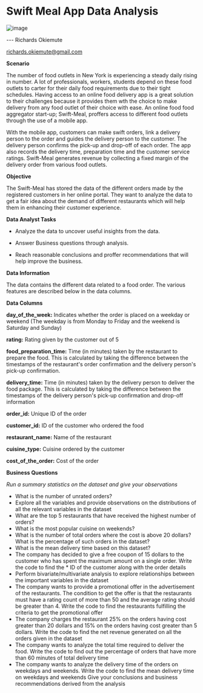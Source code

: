 # **Swift Meal App Data Analysis**

![image](https://user-images.githubusercontent.com/91932634/193319972-b17fbc22-e52b-458e-97bd-da10989ccd07.png)

--- Richards Okiemute

richards.okiemute@gmail.com

**Scenario**

The number of food outlets in New York is experiencing a steady daily rising in number. A lot of professionals, workers, students depend on these food outlets to carter for their daily food requirements due to their tight schedules. Having access to an online food delivery app is a great solution to their challenges because it provides them wth the choice to make delivery from any food outlet of their choice with ease. An online food food aggregator start-up; Swift-Meal, proffers access to different food outlets through the use of a mobile app.

With the mobile app, customers can make swift orders, link a delivery person to the order and guides the delivery person to the customer. The delivery person confirms the pick-up and drop-off of each order. The app also records the delivery time, preparation time and the customer service ratings. Swift-Meal generates revenue by collecting a fixed margin of the delivery order from various food outlets.

**Objective**

The Swift-Meal has stored the data of the different orders made by the registered customers in her online portal. They want to analyze the data to get a fair idea about the demand of different restaurants which will help them in enhancing their customer experience.

**Data Analyst Tasks**

* Analyze the data to uncover useful insights from the data.

* Answer Business questions through analysis.

* Reach reasonable conclusions and proffer recommendations that will help improve the business.

**Data Information**

The data contains the different data related to a food order. The various features are described below in the data columns.

**Data Columns**

**day_of_the_week:** Indicates whether the order is placed on a weekday or weekend (The weekday is from Monday to Friday and the weekend is Saturday and Sunday)

**rating:** Rating given by the customer out of 5

**food_preparation_time:** Time (in minutes) taken by the restaurant to prepare the food. This is calculated by taking the difference between the timestamps of the restaurant's order confirmation and the delivery person's pick-up confirmation.

**delivery_time:** Time (in minutes) taken by the delivery person to deliver the food package. This is calculated by taking the difference between the timestamps of the delivery person's pick-up confirmation and drop-off information

**order_id:** Unique ID of the order

**customer_id:** ID of the customer who ordered the food

**restaurant_name:** Name of the restaurant

**cuisine_type:** Cuisine ordered by the customer

**cost_of_the_order:** Cost of the order


**Business Questions**

*Run a summary statistics on the dataset and give your observations*
* What is the number of unrated orders?
* Explore all the variables and provide observations on the distributions of all the relevant variables in the dataset
* What are the top 5 restaurants that have received the highest number of orders?
* What is the most popular cuisine on weekends?
* What is the number of total orders where the cost is above 20 dollars? What is the percentage of such orders in the dataset?
* What is the mean delivery time based on this dataset?
* The company has decided to give a free coupon of 15 dollars to the customer who has spent the maximum amount on a single order. Write the code to find the * ID of the customer along with the order details
* Perform bivariate/multivariate analysis to explore relationships between the important variables in the dataset
* The company wants to provide a promotional offer in the advertisement of the restaurants. The condition to get the offer is that the restaurants must have a rating count of more than 50 and the average rating should be greater than 4. Write the code to find the restaurants fulfilling the criteria to get the promotional offer
* The company charges the restaurant 25% on the orders having cost greater than 20 dollars and 15% on the orders having cost greater than 5 dollars. Write the code to find the net revenue generated on all the orders given in the dataset
* The company wants to analyze the total time required to deliver the food. Write the code to find out the percentage of orders that have more than 60 minutes of total delivery time
* The company wants to analyze the delivery time of the orders on weekdays and weekends. Write the code to find the mean delivery time on weekdays and weekends
Give your conclusions and business recommendations derived from the analysis
